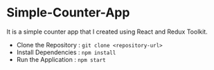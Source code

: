 # Simple-Counter-App
It is a simple counter app that I created using React and Redux Toolkit. 

* Clone the Repository : `git clone <repository-url>`
* Install Dependencies : `npm install`
* Run the Application  : `npm start`

       
